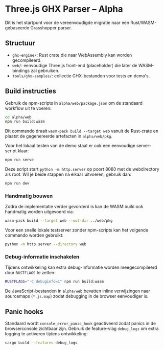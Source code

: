 # Three.js GHX Parser – Alpha

Dit is het startpunt voor de vereenvoudigde migratie naar een Rust/WASM-gebaseerde Grasshopper parser.

## Structuur

- `ghx-engine/`: Rust crate die naar WebAssembly kan worden gecompileerd.
- `web/`: eenvoudige Three.js front-end (placeholder) die later de WASM-bindings zal gebruiken.
- `tools/ghx-samples/`: collectie GHX-bestanden voor tests en demo's.

## Build instructies

Gebruik de npm-scripts in `alpha/web/package.json` om de standaard workflow uit te voeren:

```bash
cd alpha/web
npm run build:wasm
```

Dit commando draait `wasm-pack build --target web` vanuit de Rust-crate en plaatst de gegenereerde artefacten in `alpha/web/pkg`.

Voor het lokaal testen van de demo staat er ook een eenvoudige server-script klaar:

```bash
npm run serve
```

Deze script start `python -m http.server` op poort 8080 met de webdirectory als root. Wil je beide stappen na elkaar uitvoeren, gebruik dan:

```bash
npm run dev
```

### Handmatig bouwen

Zodra de implementatie verder gevorderd is kan de WASM build ook handmatig worden uitgevoerd via:

```bash
wasm-pack build --target web --out-dir ../web/pkg
```

Voor een snelle lokale testserver zonder npm-scripts kan het volgende commando worden gebruikt:

```bash
python -m http.server --directory web
```

### Debug-informatie inschakelen

Tijdens ontwikkeling kan extra debug-informatie worden meegecompileerd door `RUSTFLAGS` te zetten:

```bash
RUSTFLAGS="-C debuginfo=1" npm run build:wasm
```

De JavaScript-bestanden in `alpha/web` bevatten inline verwijzingen naar sourcemaps (`*.js.map`) zodat debugging in de browser eenvoudiger is.

## Panic hooks

Standaard wordt `console_error_panic_hook` geactiveerd zodat panics in de browserconsole zichtbaar zijn.
Gebruik de feature-vlag `debug_logs` om extra logging te activeren tijdens ontwikkeling:

```bash
cargo build --features debug_logs
```
